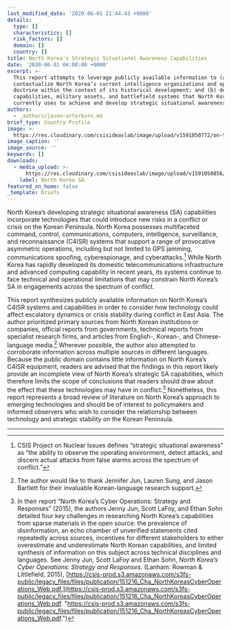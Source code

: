 ```yaml
---
last_modified_date: '2020-06-01 21:44:43 +0000'
details:
  type: []
  characteristics: []
  risk_factors: []
  domain: []
  country: []
title: North Korea's Strategic Situational Awareness Capabilities
date: '2020-06-01 04:00:00 +0000'
excerpt: >-
  This report attempts to leverage publicly available information to (a)
  contextualize North Korea’s current intelligence organizations and operational
  doctrine within the context of its historical development; and (b) detail the
  capabilities, military assets, and battlefield systems that North Korea
  currently uses to achieve and develop strategic situational awareness.
authors:
  - _authors/jason-arterburn.md
brief_type: Country Profile
image: >-
  https://res.cloudinary.com/csisideaslab/image/upload/v1591050772/on-the-radar/North_Korea_pic_ielkce.png
image_caption: ''
image_source: ''
keywords: []
downloads:
  - media_upload: >-
      https://res.cloudinary.com/csisideaslab/image/upload/v1591050856/on-the-radar/North_Korea_Primer-_Jason_Arterbun_yq1xvx.pdf
    label: North Korea SA
featured_on_home: false
_template: briefs
---
```


North Korea’s developing strategic situational awareness (SA) capabilities incorporate technologies that could introduce new risks in a conflict or crisis on the Korean Peninsula. North Korea possesses multifaceted command, control, communications, computers, intelligence, surveillance, and reconnaissance (C4ISR) systems that support a range of provocative asymmetric operations, including but not limited to GPS jamming, communications spoofing, cyberespionage, and cyberattacks.[^1] While North Korea has rapidly developed its domestic telecommunications infrastructure and advanced computing capability in recent years, its systems continue to face technical and operational limitations that may constrain North Korea’s SA in engagements across the spectrum of conflict.

This report synthesizes publicly available information on North Korea’s C4ISR systems and capabilities in order to consider how technology could affect escalatory dynamics or crisis stability during conflict in East Asia. The author prioritized primary sources from North Korean institutions or companies, official reports from governments, technical reports from specialist research firms, and articles from English-, Korean-, and Chinese-language media.[^2] Wherever possible, the author also attempted to corroborate information across multiple sources in different languages. Because the public domain contains little information on North Korea’s C4ISR equipment, readers are advised that the findings in this report likely provide an incomplete view of North Korea’s strategic SA capabilities, which therefore limits the scope of conclusions that readers should draw about the effect that these technologies may have in conflict.[^3] Nonetheless, this report represents a broad review of literature on North Korea’s approach to emerging technologies and should be of interest to policymakers and informed observers who wish to consider the relationship between technology and strategic stability on the Korean Peninsula.

***

[^1]: CSIS Project on Nuclear Issues defines “strategic situational awareness” as “the ability to observe the operating environment, detect attacks, and discern actual attacks from false alarms across the spectrum of conflict.”

[^2]: The author would like to thank Jennifer Jun, Lauren Sung, and Jason Bartlett for their invaluable Korean-language research support.

[^3]: In their report “North Korea’s Cyber Operations: Strategy and Responses” (2015), the authors Jenny Jun, Scott LaFoy, and Ethan Sohn detailed four key challenges in researching North Korea’s capabilities from sparse materials in the open source: the prevalence of disinformation, an echo chamber of unverified statements cited repeatedly across sources, incentives for different stakeholders to either overestimate and underestimate North Korean capabilities, and limited synthesis of information on this subject across technical disciplines and languages. See Jenny Jun, Scott LaFoy and Ethan Sohn, _North Korea’s Cyber Operations: Strategy and Responses._ (Lanham: Rowman & Littlefield, 2015), [https://csis-prod.s3.amazonaws.com/s3fs-public/legacy_files/files/publication/151216_Cha_NorthKoreasCyberOperations_Web.pdf.](https://csis-prod.s3.amazonaws.com/s3fs-public/legacy_files/files/publication/151216_Cha_NorthKoreasCyberOperations_Web.pdf. "https://csis-prod.s3.amazonaws.com/s3fs-public/legacy_files/files/publication/151216_Cha_NorthKoreasCyberOperations_Web.pdf.")
